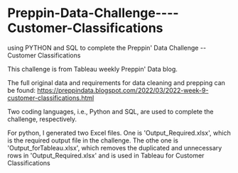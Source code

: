 # Preppin-Data-Challenge----Customer-Classifications

using PYTHON and SQL to complete the Preppin' Data Challenge -- Customer Classifications

This challenge is from Tableau weekly Preppin' Data blog.

The full original data and requirements for data cleaning and prepping can be found: https://preppindata.blogspot.com/2022/03/2022-week-9-customer-classifications.html

Two coding languages, i.e., Python and SQL, are used to complete the challenge, respectively.

For python, I generated two Excel files. 
One is 'Output_Required.xlsx', which is the required output file in the challenge. 
The othe one is 'Output_forTableau.xlsx', which removes the duplicated and unnecessary rows in 'Output_Required.xlsx' and is used in Tableau for Customer Classifications
